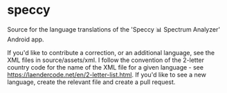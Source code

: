# speccy
Source for the language translations of the 'Speccy 📊 Spectrum Analyzer' Android app.

If you'd like to contribute a correction, or an additional language, see the XML files in source/assets/xml. I follow the convention of the 2-letter country code for the name of the XML file for a given language - see https://laendercode.net/en/2-letter-list.html. If you'd like to see a new language, create the relevant file and create a pull request.
